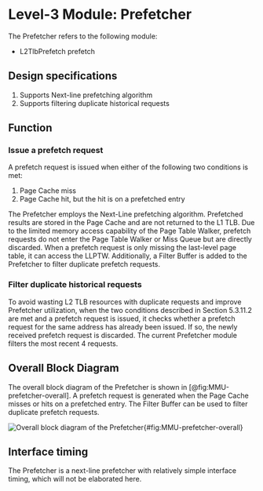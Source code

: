 # Level-3 Module: Prefetcher

The Prefetcher refers to the following module:

* L2TlbPrefetch prefetch

## Design specifications

1. Supports Next-line prefetching algorithm
2. Supports filtering duplicate historical requests

## Function

### Issue a prefetch request

A prefetch request is issued when either of the following two conditions is met:

1.  Page Cache miss
2.  Page Cache hit, but the hit is on a prefetched entry

The Prefetcher employs the Next-Line prefetching algorithm. Prefetched results
are stored in the Page Cache and are not returned to the L1 TLB. Due to the
limited memory access capability of the Page Table Walker, prefetch requests do
not enter the Page Table Walker or Miss Queue but are directly discarded. When a
prefetch request is only missing the last-level page table, it can access the
LLPTW. Additionally, a Filter Buffer is added to the Prefetcher to filter
duplicate prefetch requests.

### Filter duplicate historical requests

To avoid wasting L2 TLB resources with duplicate requests and improve Prefetcher
utilization, when the two conditions described in Section 5.3.11.2 are met and a
prefetch request is issued, it checks whether a prefetch request for the same
address has already been issued. If so, the newly received prefetch request is
discarded. The current Prefetcher module filters the most recent 4 requests.

## Overall Block Diagram

The overall block diagram of the Prefetcher is shown in
[@fig:MMU-prefetcher-overall]. A prefetch request is generated when the Page
Cache misses or hits on a prefetched entry. The Filter Buffer can be used to
filter duplicate prefetch requests.

![Overall block diagram of the
Prefetcher](../figure/image44.png){#fig:MMU-prefetcher-overall}

## Interface timing

The Prefetcher is a next-line prefetcher with relatively simple interface
timing, which will not be elaborated here.

